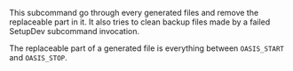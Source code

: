 This subcommand go through every generated files and remove the replaceable
part in it. It also tries to clean backup files made by a failed SetupDev
subcommand invocation.

The replaceable part of a generated file is everything between `OASIS_START`
and `OASIS_STOP`.

